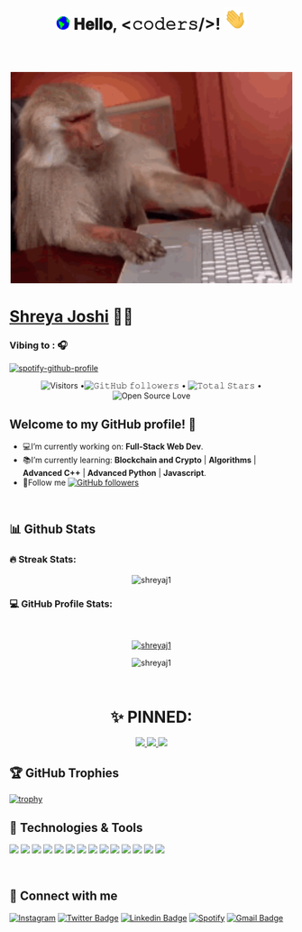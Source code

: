 <h1 align="center">
  <a target="_blank">
    <img src="gif/Earth.gif" width="24px" style="max-width:100%;">
  </a>
  𝐇𝐞𝐥𝐥𝐨, &lt;𝚌𝚘𝚍𝚎𝚛𝚜/&gt;!
  <a target="_blank">
    <img src="gif/Hi.gif" width="40px" />
  </a>
</h1>

<br/>
<br/>
<p align="center">
<img src="gif/monkey.gif" width="500px">
</p>

<h1> <a href="https://github.com/shreyaj1" target="_blank"> <b>Shreya Joshi</b></a>  👩‍💻 </h1>

<!--<p align="center">
 <a href="https://github.com/DenverCoder1/readme-typing-svg"><img src="https://readme-typing-svg.herokuapp.com?color=%232CF313&size=25&center=true&vCenter=true&width=550&height=50&lines=CS+student;Web+developer;Tech+Enthusiast;Confused+coder+%3A%22);Learning+new+things;Upgrading+skills&font=georgia"></a>
</p>-->

### Vibing to : 🎧  <!--img src="https://media.giphy.com/media/kC8QA2OYWOADK0e1Uk/giphy.gif" width="30" style="padding-top: 10px;" -->

[![spotify-github-profile](https://spotify-github-profile.vercel.app/api/view?uid=e29vbvrfdku85y35pqdb8xo15&cover_image=true&theme=novatorem&bar_color=53b14f&bar_color_cover=false)](https://spotify-github-profile.vercel.app/api/view?uid=e29vbvrfdku85y35pqdb8xo15&redirect=true)


<p align="center">
  <img src="https://visitor-badge.laobi.icu/badge?page_id=shreyaj1.shreyaj1" alt="Visitors"> •<img alt="𝙶𝚒𝚝𝙷𝚞𝚋 𝚏𝚘𝚕𝚕𝚘𝚠𝚎𝚛𝚜" src="https://img.shields.io/github/followers/shreyaj1?label=Followers&style=social"> • <img src="https://img.shields.io/github/stars/shreyaj1?label=Stars"alt="𝚃𝚘𝚝𝚊𝚕 𝚂𝚝𝚊𝚛𝚜"> • <img src="https://badges.frapsoft.com/os/v1/open-source.svg?v=102"alt="Open Source Love"></p>

## Welcome to my GitHub profile! 🥰 

- 💻I’m currently working on: **Full-Stack Web Dev**. 
- 📚I’m currently learning: **Blockchain and Crypto** | **Algorithms** | **Advanced C++** | **Advanced Python** | **Javascript**. 
- 🤪Follow me [![GitHub followers](https://img.shields.io/github/followers/shreyaj1?label=Follow&style=social)](https://github.com/shreyaj1)
<br>

## 📊 Github Stats 

### <b>🔥 Streak Stats:</b>

<p align="center"><img align="center" src="https://github-readme-streak-stats.herokuapp.com/?user=shreyaj1&theme=chartreuse-dark" alt="shreyaj1" /></p>


### <b>💻 GitHub Profile Stats:</b>
  <br/>
  <p align="center">
    <a href="https://github.com/shreyaj1"><img align="center" src="https://github-readme-stats.vercel.app/api?username=shreyaj1&show_icons=true&locale=en&theme=chartreuse-dark" alt="shreyaj1" height="192px"/></a>
	</p>
	<p  align="center">
	  <img src="https://github-readme-stats.vercel.app/api/top-langs?username=shreyaj1&show_icons=true&locale=en&layout=compact&theme=chartreuse-dark" alt="shreyaj1" height="192px"/>
	</p>
  <br/>

<!--![𝚐𝚒𝚝𝚑𝚞𝚋 𝚐𝚛𝚊𝚙𝚑](https://activity-graph.herokuapp.com/graph?username=shreyaj1&theme=react-dark&hide_border=true&area=true)-->

</p>

<h1 align="center"> ✨ PINNED: </h1>
<p align="center">
  <a href="https://github.com/shreyaj1/mindy2">
    <img src="https://github-readme-stats.vercel.app/api/pin/?username=shreyaj1&repo=mindy2&theme=chartreuse-dark">
  </a>
  <a href="https://github.com/shreyaj1/Mindy.">
    <img src="https://github-readme-stats.vercel.app/api/pin/?username=shreyaj1&repo=Mindy.&theme=chartreuse-dark">
  </a>
  <a href="https://github.com/shreyaj1/Donatly.">
    <img src="https://github-readme-stats.vercel.app/api/pin/?username=shreyaj1&repo=Donatly.&theme=chartreuse-dark">
  </a>
</p>    

  ## 🏆 GitHub Trophies

[![trophy](https://github-profile-trophy.vercel.app/?username=shreyaj1&theme=nord&column=7)](https://github.com/shreyaj1/github-profile-trophy)

## 🔧 Technologies & Tools

![](https://img.shields.io/badge/Python-3776AB?style=for-the-badge&logo=python&logoColor=white)
![](https://img.shields.io/badge/C%2B%2B-00599C?style=for-the-badge&logo=c%2B%2B&logoColor=white)
![](https://img.shields.io/badge/java-%23ED8B00.svg?style=for-the-badge&logo=java&logoColor=white)
![](https://img.shields.io/badge/HTML5-E34F26?style=for-the-badge&logo=html5&logoColor=white)
![](https://img.shields.io/badge/CSS3-1572B6?style=for-the-badge&logo=css3&logoColor=white)
![](https://img.shields.io/badge/JavaScript-323330?style=for-the-badge&logo=javascript&logoColor=F7DF1E)
![](https://img.shields.io/badge/jquery-%230769AD.svg?style=for-the-badge&logo=jquery&logoColor=white)
![](https://img.shields.io/badge/node.js-6DA55F?style=for-the-badge&logo=node.js&logoColor=white)
![](https://img.shields.io/badge/express.js-%23404d59.svg?style=for-the-badge&logo=express&logoColor=%2361DAFB)
![](https://img.shields.io/badge/github-%23121011.svg?style=for-the-badge&logo=github&logoColor=white)
![](https://img.shields.io/badge/git-%23F05033.svg?style=for-the-badge&logo=git&logoColor=white)
![](https://img.shields.io/badge/nginx-%23009639.svg?style=for-the-badge&logo=nginx&logoColor=white)
![](https://img.shields.io/badge/Visual%20Studio%20Code-0078d7.svg?style=for-the-badge&logo=visual-studio-code&logoColor=white)
![](https://img.shields.io/badge/NetBeansIDE-1B6AC6.svg?style=for-the-badge&logo=apache-netbeans-ide&logoColor=white)

<br>

## 🤝 Connect with me 

[![Instagram](https://img.shields.io/badge/shreahh-%23E4405F.svg?style=for-the-badge&logo=Instagram&logoColor=white&link=https://www.instagram.com/shreahh/)](https://www.instagram.com/shreahh/)
[![Twitter Badge](https://img.shields.io/badge/-ShreyaJoshi-1ca0f1?style=for-the-badge&labelColor=1ca0f1&logo=twitter&logoColor=white&link=https://twitter.com/ShreyaJoshi01)](https://twitter.com/ShreyaJoshi01) 
[![Linkedin Badge](https://img.shields.io/badge/-ShreyaJoshi-blue?style=for-the-badge&logo=Linkedin&logoColor=white&link=https://www.linkedin.com/in/shreya-joshi-211a07146/)](https://www.linkedin.com/in/shreya-joshi-211a07146/) 
[![Spotify](https://img.shields.io/badge/Shreya-1ED760?style=for-the-badge&logo=spotify&logoColor=white&link=https://open.spotify.com/user/e29vbvrfdku85y35pqdb8xo15)](https://open.spotify.com/user/e29vbvrfdku85y35pqdb8xo15)
[![Gmail Badge](https://img.shields.io/badge/-shreyaarunajoshi@gmail.com-c14438?style=for-the-badge&logo=Gmail&logoColor=white&link=mailto:shreyaarunajoshi@gmail.com)](mailto:shreyaarunajoshi@gmail.com)
